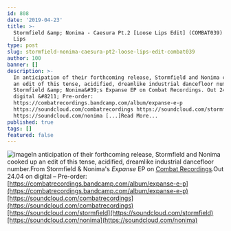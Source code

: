 ```yaml
---
id: 808
date: '2019-04-23'
title: >-
  Stormfield &amp; Nonima - Caesura Pt.2 [Loose Lips Edit] (COMBAT039) - Loose
  Lips
type: post
slug: stormfield-nonima-caesura-pt2-loose-lips-edit-combat039
author: 100
banner: []
description: >-
  In anticipation of their forthcoming release, Stormfield and Nonima cooked up
  an edit of this tense, acidified, dreamlike industrial dancefloor number. From
  Stormfield &amp; Nonima&#39;s Expanse EP on Combat Recordings. Out 24.04 on
  digital &#8211; Pre-order:
  https://combatrecordings.bandcamp.com/album/expanse-e-p
  https://soundcloud.com/combatrecordings https://soundcloud.com/stormfield
  https://soundcloud.com/nonima [...]Read More...
published: true
tags: []
featured: false
---
```

![image](../undefined)In anticipation of their forthcoming release, Stormfield and Nonima cooked up an edit of this tense, acidified, dreamlike industrial dancefloor number.From Stormfield & Nonima's _Expanse_ EP on [Combat Recordings](http://www.combatrecordings.com/).Out 24.04 on digital – Pre-order: [https://combatrecordings.bandcamp.com/album/expanse-e-p](https://combatrecordings.bandcamp.com/album/expanse-e-p)[https://soundcloud.com/combatrecordings](https://soundcloud.com/combatrecordings)[https://soundcloud.com/stormfield](https://soundcloud.com/stormfield)[https://soundcloud.com/nonima](https://soundcloud.com/nonima)